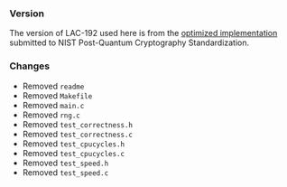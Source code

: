 ### Version

The version of LAC-192 used here is from the [optimized implementation](https://csrc.nist.gov/CSRC/media/Projects/Post-Quantum-Cryptography/documents/round-2/submissions/LAC-Round2.zip) submitted to NIST Post-Quantum Cryptography Standardization.

### Changes

- Removed `readme`
- Removed `Makefile`
- Removed `main.c`
- Removed `rng.c`
- Removed `test_correctness.h`
- Removed `test_correctness.c`
- Removed `test_cpucycles.h`
- Removed `test_cpucycles.c`
- Removed `test_speed.h`
- Removed `test_speed.c`
